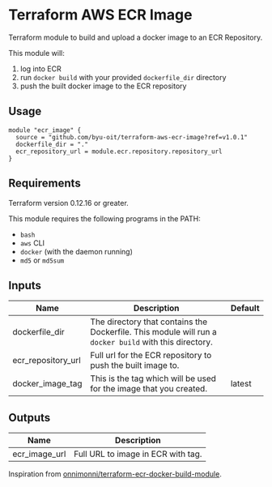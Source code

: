 # Terraform AWS ECR Image
Terraform module to build and upload a docker image to an ECR Repository.

This module will:
1. log into ECR
2. run `docker build` with your provided `dockerfile_dir` directory
3. push the built docker image to the ECR repository

## Usage
```hcl
module "ecr_image" {
  source = "github.com/byu-oit/terraform-aws-ecr-image?ref=v1.0.1"
  dockerfile_dir = "."
  ecr_repository_url = module.ecr.repository.repository_url
}
```

## Requirements
Terraform version 0.12.16 or greater.

This module requires the following programs in the PATH:
* `bash`
* `aws` CLI
* `docker` (with the daemon running)
* `md5` or `md5sum`

## Inputs
| Name | Description | Default |
| --- | --- | --- |
| dockerfile_dir | The directory that contains the Dockerfile. This module will run a `docker build` with this directory. | |
| ecr_repository_url | Full url for the ECR repository to push the built image to. | |
| docker_image_tag | This is the tag which will be used for the image that you created. | latest |

## Outputs
| Name | Description |
| --- | --- |
| ecr_image_url | Full URL to image in ECR with tag. |


Inspiration from [onnimonni/terraform-ecr-docker-build-module](https://github.com/onnimonni/terraform-ecr-docker-build-module).